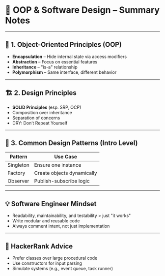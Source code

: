 # 🧰 OOP & Software Design – Summary Notes

---

## 🧱 1. Object-Oriented Principles (OOP)

- **Encapsulation** – Hide internal state via access modifiers
- **Abstraction** – Focus on essential features
- **Inheritance** – "is-a" relationship
- **Polymorphism** – Same interface, different behavior

---

## 🏗️ 2. Design Principles

- **SOLID Principles** (esp. SRP, OCP)
- Composition over inheritance
- Separation of concerns
- DRY: Don’t Repeat Yourself

---

## 🧪 3. Common Design Patterns (Intro Level)

| Pattern       | Use Case                   |
|---------------|----------------------------|
| Singleton     | Ensure one instance        |
| Factory       | Create objects dynamically |
| Observer      | Publish-subscribe logic    |

---

## 💡 Software Engineer Mindset

- Readability, maintainability, and testability > just "it works"
- Write modular and reusable code
- Always comment intent, not just implementation

---

## 🧠 HackerRank Advice

- Prefer classes over large procedural code
- Use constructors for input parsing
- Simulate systems (e.g., event queue, task runner)
